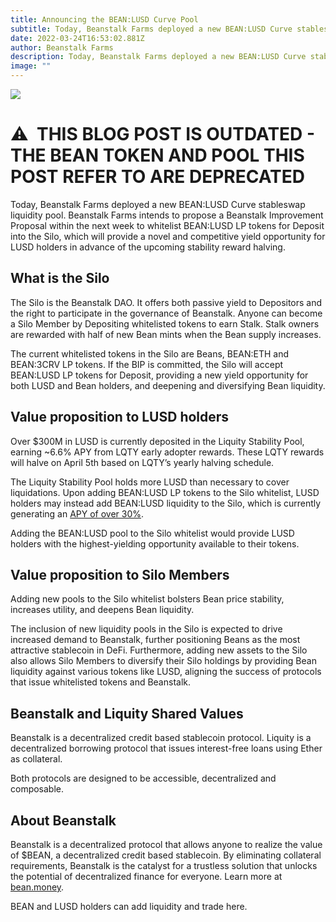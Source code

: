 ```yaml
---
title: Announcing the BEAN:LUSD Curve Pool
subtitle: Today, Beanstalk Farms deployed a new BEAN:LUSD Curve stableswap liquidity pool
date: 2022-03-24T16:53:02.881Z
author: Beanstalk Farms
description: Today, Beanstalk Farms deployed a new BEAN:LUSD Curve stableswap liquidity pool
image: ""
---
```

![](/assets/uploads/bean-lusd-curve-pool-announcement.png)

# **⚠️**  THIS BLOG POST IS OUTDATED - THE BEAN TOKEN AND POOL THIS POST REFER TO ARE DEPRECATED

Today, Beanstalk Farms deployed a new BEAN:LUSD Curve stableswap liquidity pool. Beanstalk Farms intends to propose a Beanstalk Improvement Proposal within the next week to whitelist BEAN:LUSD LP tokens for Deposit into the Silo, which will provide a novel and competitive yield opportunity for LUSD holders in advance of the upcoming stability reward halving.

## What is the Silo

The Silo is the Beanstalk DAO. It offers both passive yield to Depositors and the right to participate in the governance of Beanstalk. Anyone can become a Silo Member by Depositing whitelisted tokens to earn Stalk. Stalk owners are rewarded with half of new Bean mints when the Bean supply increases.

The current whitelisted tokens in the Silo are Beans, BEAN:ETH and BEAN:3CRV LP tokens. If the BIP is committed, the Silo will accept BEAN:LUSD LP tokens for Deposit, providing a new yield opportunity for both LUSD and Bean holders, and deepening and diversifying Bean liquidity.

## Value proposition to LUSD holders

Over $300M in LUSD is currently deposited in the Liquity Stability Pool, earning ~6.6% APY from LQTY early adopter rewards. These LQTY rewards will halve on April 5th based on LQTY’s yearly halving schedule.

The Liquity Stability Pool holds more LUSD than necessary to cover liquidations. Upon adding BEAN:LUSD LP tokens to the Silo whitelist, LUSD holders may instead add BEAN:LUSD liquidity to the Silo, which is currently generating an [APY of over 30%](https://app.bean.money/silo).

Adding the BEAN:LUSD pool to the Silo whitelist would provide LUSD holders with the highest-yielding opportunity available to their tokens.

## Value proposition to Silo Members

Adding new pools to the Silo whitelist bolsters Bean price stability, increases utility, and deepens Bean liquidity.

The inclusion of new liquidity pools in the Silo is expected to drive increased demand to Beanstalk, further positioning Beans as the most attractive stablecoin in DeFi. Furthermore, adding new assets to the Silo also allows Silo Members to diversify their Silo holdings by providing Bean liquidity against various tokens like LUSD, aligning the success of protocols that issue whitelisted tokens and Beanstalk.

## Beanstalk and Liquity Shared Values

Beanstalk is a decentralized credit based stablecoin protocol. Liquity is a decentralized borrowing protocol that issues interest-free loans using Ether as collateral. 

Both protocols are designed to be accessible, decentralized and composable.  

## About Beanstalk

Beanstalk is a decentralized protocol that allows anyone to realize the value of $BEAN, a decentralized credit based stablecoin. By eliminating collateral requirements, Beanstalk is the catalyst for a trustless solution that unlocks the potential of decentralized finance for everyone. Learn more at [bean.money](http://bean.money/).

BEAN and LUSD holders can add liquidity and trade here.[](https://curve.fi/factory/103/deposit)